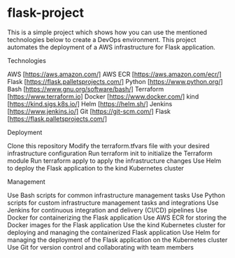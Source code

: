# flask-project

This is a simple project which shows how you can use the mentioned technologies below to create a DevOps environment.
This project automates the deployment of a AWS infrastructure for Flask application.

Technologies

AWS         [https://aws.amazon.com/]
AWS ECR     [https://aws.amazon.com/ecr/]
Flask       [https://flask.palletsprojects.com/]
Python      [https://www.python.org/]
Bash        [https://www.gnu.org/software/bash/]
Terraform   [https://www.terraform.io]
Docker      [https://www.docker.com/]
kind        [https://kind.sigs.k8s.io/]
Helm        [https://helm.sh/]
Jenkins     [https://www.jenkins.io/]
Git         [https://git-scm.com/]
Flask       [https://flask.palletsprojects.com/]


Deployment

Clone this repository
Modify the terraform.tfvars file with your desired infrastructure configuration
Run terraform init to initialize the Terraform module
Run terraform apply to apply the infrastructure changes
Use Helm to deploy the Flask application to the kind Kubernetes cluster


Management

Use Bash scripts for common infrastructure management tasks
Use Python scripts for custom infrastructure management tasks and integrations
Use Jenkins for continuous integration and delivery (CI/CD) pipelines
Use Docker for containerizing the Flask application
Use AWS ECR for storing the Docker images for the Flask application
Use the kind Kubernetes cluster for deploying and managing the containerized Flask application
Use Helm for managing the deployment of the Flask application on the Kubernetes cluster
Use Git for version control and collaborating with team members

